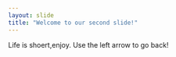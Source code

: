 ```yaml
---
layout: slide
title: "Welcome to our second slide!"
---
```

Life is shoert,enjoy.
Use the left arrow to go back!
